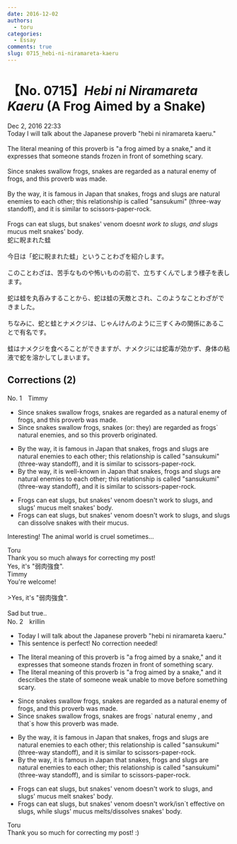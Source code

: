 ```yaml
---
date: 2016-12-02
authors:
  - toru
categories:
  - Essay
comments: true
slug: 0715_hebi-ni-niramareta-kaeru
---
```


# 【No. 0715】<strong><em>Hebi ni Niramareta Kaeru</strong></em> (A Frog Aimed by a Snake)
<div class="date">Dec 2, 2016 22:33</div>
<div id="post"><div id="body_show_ori">
Today I will talk about the Japanese proverb "hebi ni niramareta kaeru."<br/><br/>The literal meaning of this proverb is "a frog aimed by a snake," and it expresses that someone stands frozen in front of something scary.<br/><br/>Since snakes swallow frogs, snakes are regarded as a natural enemy of frogs, and this proverb was made.<br/><br/>By the way, it is famous in Japan that snakes, frogs and slugs are natural enemies to each other; this relationship is called "sansukumi" (three-way standoff), and it is similar to scissors-paper-rock.<br/><br/>Frogs can eat slugs, but snakes' venom doesn<em>t work to slugs, and slugs</em> mucus melt snakes' body.
</div></div>

<!-- more -->

<div id="post_ja"><div id="body_show_mo">
蛇に睨まれた蛙<br/><br/>今日は「蛇に睨まれた蛙」ということわざを紹介します。<br/><br/>このことわざは、苦手なものや怖いものの前で、立ちすくんでしまう様子を表します。<br/><br/>蛇は蛙を丸呑みすることから、蛇は蛙の天敵とされ、このようなことわざができました。<br/><br/>ちなみに、蛇と蛙とナメクジは、じゃんけんのように三すくみの関係にあることで有名です。<br/><br/>蛙はナメクジを食べることができますが、ナメクジには蛇毒が効かず、身体の粘液で蛇を溶かしてしまいます。
</div></div>

## Corrections (2)
<div id="block"><div class="first_name"> No. 1　<span class="just_name">Timmy</span></div><div id="block2">
<ul class="correction_field">
<li class="incorrect">Since snakes swallow frogs, snakes are regarded as a natural enemy of frogs, and this proverb was made.</li>
<li class="corrected correct">
Since snakes swallow frogs, snakes (or: <span class="f_blue">they</span>) are regarded as frogs` natural enem<span class="f_blue">ies</span>, and <span class="f_blue">so </span>this proverb <span class="f_blue">originated</span>.
</li>
</ul>
<ul class="correction_field">
<li class="incorrect">By the way, it is famous in Japan that snakes, frogs and slugs are natural enemies to each other; this relationship is called "sansukumi" (three-way standoff), and it is similar to scissors-paper-rock.</li>
<li class="corrected correct">
By the way, it is <span class="f_blue">well-known</span> in Japan that snakes, frogs and slugs are natural enemies to each other; this relationship is called "sansukumi" (three-way standoff), and it is similar to scissors-paper-rock.
</li>
</ul>
<ul class="correction_field">
<li class="incorrect">Frogs can eat slugs, but snakes' venom doesn't work to slugs, and slugs' mucus melt snakes' body.</li>
<li class="corrected correct">
Frogs can eat slugs, but snakes' venom doesn't work to slugs, and slugs <span class="f_blue">can dissolve</span> snakes <span class="f_blue">with their</span> mucus.
</li>
</ul>
<p class="comment_small">
 Interesting! The animal world is cruel sometimes...
</p>

</div><div class="name"><span class="just_name">Toru</span><br>
Thank you so much always for correcting my post!<br/>Yes, it's "弱肉強食".
</div>
<div class="name"><span class="just_name">Timmy</span><br>
You're welcome!<br/><br/>&gt;Yes, it's "弱肉強食".<br/><br/>Sad but true..
</div>
</div>
<div id="block"><div class="first_name"> No. 2　<span class="just_name">krillin</span></div><div id="block2">
<ul class="correction_field">
<li class="incorrect">Today I will talk about the Japanese proverb "hebi ni niramareta kaeru."</li>
<li class="corrected perfect">This sentence is perfect! No correction needed!</li>
</ul>
<ul class="correction_field">
<li class="incorrect">The literal meaning of this proverb is "a frog aimed by a snake," and it expresses that someone stands frozen in front of something scary.</li>
<li class="corrected correct">
The literal meaning of this proverb is "a frog aimed by a snake," and it <span class="f_bold"><span class="f_blue">describes the state of</span></span> someone<span class="f_gray"> weak</span> <span class="f_blue">unable to move</span> <span class="f_blue">before</span> something scary.
</li>
</ul>
<ul class="correction_field">
<li class="incorrect">Since snakes swallow frogs, snakes are regarded as a natural enemy of frogs, and this proverb was made.</li>
<li class="corrected correct">
Since snakes swallow frogs, snakes <span class="f_blue">are frogs</span>` natural enemy , and <span class="f_blue">that`s how this </span> proverb was made.
</li>
</ul>
<ul class="correction_field">
<li class="incorrect">By the way, it is famous in Japan that snakes, frogs and slugs are natural enemies to each other; this relationship is called "sansukumi" (three-way standoff), and it is similar to scissors-paper-rock.</li>
<li class="corrected correct">
By the way, it is famous in Japan that snakes, frogs and slugs are natural enemies to each other; this relationship is called "sansukumi" (three-way standoff), and is similar to scissors-paper-rock.
</li>
</ul>
<ul class="correction_field">
<li class="incorrect">Frogs can eat slugs, but snakes' venom doesn't work to slugs, and slugs' mucus melt snakes' body.</li>
<li class="corrected correct">
Frogs can eat slugs, but snakes' venom doesn't work/<span class="f_blue">isn`t effective</span> <span class="f_red">on</span> slugs, while slugs' mucus melts/dissolves snakes' body.
</li>
</ul>
</div><div class="name"><span class="just_name">Toru</span><br>
Thank you so much for correcting my post! :)
</div>
</div>
